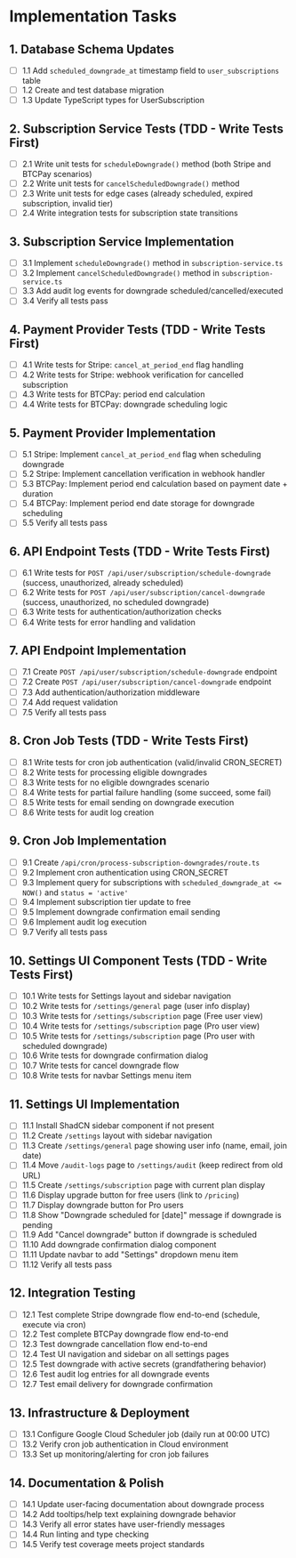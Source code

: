 # Implementation Tasks

## 1. Database Schema Updates
- [ ] 1.1 Add `scheduled_downgrade_at` timestamp field to `user_subscriptions` table
- [ ] 1.2 Create and test database migration
- [ ] 1.3 Update TypeScript types for UserSubscription

## 2. Subscription Service Tests (TDD - Write Tests First)
- [ ] 2.1 Write unit tests for `scheduleDowngrade()` method (both Stripe and BTCPay scenarios)
- [ ] 2.2 Write unit tests for `cancelScheduledDowngrade()` method
- [ ] 2.3 Write unit tests for edge cases (already scheduled, expired subscription, invalid tier)
- [ ] 2.4 Write integration tests for subscription state transitions

## 3. Subscription Service Implementation
- [ ] 3.1 Implement `scheduleDowngrade()` method in `subscription-service.ts`
- [ ] 3.2 Implement `cancelScheduledDowngrade()` method in `subscription-service.ts`
- [ ] 3.3 Add audit log events for downgrade scheduled/cancelled/executed
- [ ] 3.4 Verify all tests pass

## 4. Payment Provider Tests (TDD - Write Tests First)
- [ ] 4.1 Write tests for Stripe: `cancel_at_period_end` flag handling
- [ ] 4.2 Write tests for Stripe: webhook verification for cancelled subscription
- [ ] 4.3 Write tests for BTCPay: period end calculation
- [ ] 4.4 Write tests for BTCPay: downgrade scheduling logic

## 5. Payment Provider Implementation
- [ ] 5.1 Stripe: Implement `cancel_at_period_end` flag when scheduling downgrade
- [ ] 5.2 Stripe: Implement cancellation verification in webhook handler
- [ ] 5.3 BTCPay: Implement period end calculation based on payment date + duration
- [ ] 5.4 BTCPay: Implement period end date storage for downgrade scheduling
- [ ] 5.5 Verify all tests pass

## 6. API Endpoint Tests (TDD - Write Tests First)
- [ ] 6.1 Write tests for `POST /api/user/subscription/schedule-downgrade` (success, unauthorized, already scheduled)
- [ ] 6.2 Write tests for `POST /api/user/subscription/cancel-downgrade` (success, unauthorized, no scheduled downgrade)
- [ ] 6.3 Write tests for authentication/authorization checks
- [ ] 6.4 Write tests for error handling and validation

## 7. API Endpoint Implementation
- [ ] 7.1 Create `POST /api/user/subscription/schedule-downgrade` endpoint
- [ ] 7.2 Create `POST /api/user/subscription/cancel-downgrade` endpoint
- [ ] 7.3 Add authentication/authorization middleware
- [ ] 7.4 Add request validation
- [ ] 7.5 Verify all tests pass

## 8. Cron Job Tests (TDD - Write Tests First)
- [ ] 8.1 Write tests for cron job authentication (valid/invalid CRON_SECRET)
- [ ] 8.2 Write tests for processing eligible downgrades
- [ ] 8.3 Write tests for no eligible downgrades scenario
- [ ] 8.4 Write tests for partial failure handling (some succeed, some fail)
- [ ] 8.5 Write tests for email sending on downgrade execution
- [ ] 8.6 Write tests for audit log creation

## 9. Cron Job Implementation
- [ ] 9.1 Create `/api/cron/process-subscription-downgrades/route.ts`
- [ ] 9.2 Implement cron authentication using CRON_SECRET
- [ ] 9.3 Implement query for subscriptions with `scheduled_downgrade_at <= NOW()` and `status = 'active'`
- [ ] 9.4 Implement subscription tier update to free
- [ ] 9.5 Implement downgrade confirmation email sending
- [ ] 9.6 Implement audit log execution
- [ ] 9.7 Verify all tests pass

## 10. Settings UI Component Tests (TDD - Write Tests First)
- [ ] 10.1 Write tests for Settings layout and sidebar navigation
- [ ] 10.2 Write tests for `/settings/general` page (user info display)
- [ ] 10.3 Write tests for `/settings/subscription` page (Free user view)
- [ ] 10.4 Write tests for `/settings/subscription` page (Pro user view)
- [ ] 10.5 Write tests for `/settings/subscription` page (Pro user with scheduled downgrade)
- [ ] 10.6 Write tests for downgrade confirmation dialog
- [ ] 10.7 Write tests for cancel downgrade flow
- [ ] 10.8 Write tests for navbar Settings menu item

## 11. Settings UI Implementation
- [ ] 11.1 Install ShadCN sidebar component if not present
- [ ] 11.2 Create `/settings` layout with sidebar navigation
- [ ] 11.3 Create `/settings/general` page showing user info (name, email, join date)
- [ ] 11.4 Move `/audit-logs` page to `/settings/audit` (keep redirect from old URL)
- [ ] 11.5 Create `/settings/subscription` page with current plan display
- [ ] 11.6 Display upgrade button for free users (link to `/pricing`)
- [ ] 11.7 Display downgrade button for Pro users
- [ ] 11.8 Show "Downgrade scheduled for [date]" message if downgrade is pending
- [ ] 11.9 Add "Cancel downgrade" button if downgrade is scheduled
- [ ] 11.10 Add downgrade confirmation dialog component
- [ ] 11.11 Update navbar to add "Settings" dropdown menu item
- [ ] 11.12 Verify all tests pass

## 12. Integration Testing
- [ ] 12.1 Test complete Stripe downgrade flow end-to-end (schedule, execute via cron)
- [ ] 12.2 Test complete BTCPay downgrade flow end-to-end
- [ ] 12.3 Test downgrade cancellation flow end-to-end
- [ ] 12.4 Test UI navigation and sidebar on all settings pages
- [ ] 12.5 Test downgrade with active secrets (grandfathering behavior)
- [ ] 12.6 Test audit log entries for all downgrade events
- [ ] 12.7 Test email delivery for downgrade confirmation

## 13. Infrastructure & Deployment
- [ ] 13.1 Configure Google Cloud Scheduler job (daily run at 00:00 UTC)
- [ ] 13.2 Verify cron job authentication in Cloud environment
- [ ] 13.3 Set up monitoring/alerting for cron job failures

## 14. Documentation & Polish
- [ ] 14.1 Update user-facing documentation about downgrade process
- [ ] 14.2 Add tooltips/help text explaining downgrade behavior
- [ ] 14.3 Verify all error states have user-friendly messages
- [ ] 14.4 Run linting and type checking
- [ ] 14.5 Verify test coverage meets project standards
